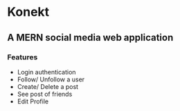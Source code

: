 # Konekt
## A MERN social media web application

### Features
- Login authentication
- Follow/ Unfollow a user
- Create/ Delete a post
- See post of friends
- Edit Profile
